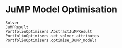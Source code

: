 # JuMP Model Optimisation

```@docs
Solver
JuMPResult
PortfolioOptimisers.AbstractJuMPResult
PortfolioOptimisers.set_solver_attributes
PortfolioOptimisers.optimise_JuMP_model!
```
